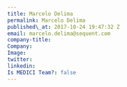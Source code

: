 ```yaml
---
title: Marcelo Delima
permalink: Marcelo Delima
published\_at: 2017-10-24 19:47:32 Z
email: marcelo.delima@sequent.com
company-title: 
Company: 
Image: 
twitter: 
linkedin: 
Is MEDICI Team?: false
---
```


